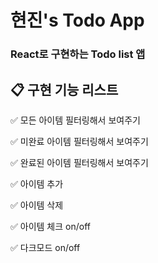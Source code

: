 # 현진's Todo App

### React로 구현하는 Todo list 앱

## 📋 구현 기능 리스트

✅ 모든 아이템 필터링해서 보여주기

✅ 미완료 아이템 필터링해서 보여주기

✅ 완료된 아이템 필터링해서 보여주기

✅ 아이템 추가

✅ 아이템 삭제

✅ 아이템 체크 on/off

✅ 다크모드 on/off
